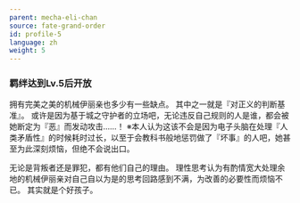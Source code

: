 ```yaml
---
parent: mecha-eli-chan
source: fate-grand-order
id: profile-5
language: zh
weight: 5
---
```


### 羁绊达到Lv.5后开放

拥有完美之美的机械伊丽亲也多少有一些缺点。
其中之一就是『对正义的判断基准』。
或许是因为基于城之守护者的立场吧，无论违反自己规则的人是谁，都会被她断定为『恶』而发动攻击……！
※本人认为这该不会是因为电子头脑在处理『人类矛盾性』的时候耗时过长，以至于会教科书般地惩罚做了『坏事』的人吧，她甚至为此深刻烦恼，但绝不会说出口。

无论是背叛者还是罪犯，都有他们自己的理由。
理性思考认为有酌情宽大处理余地的机械伊丽亲对自己自以为是的思考回路感到不满，为改善的必要性而烦恼不已。 
其实就是个好孩子。
